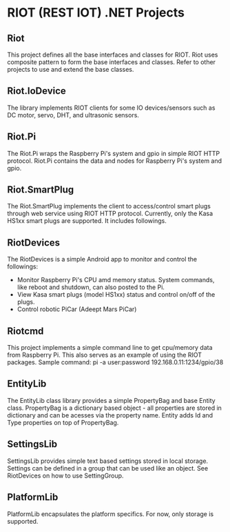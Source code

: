 # RIOT (REST IOT) .NET Projects

## Riot
This project defines all the base interfaces and classes for RIOT. Riot uses composite pattern to form the base interfaces and classes.
Refer to other projects to use and extend the base classes.

## Riot.IoDevice
The library implements RIOT clients for some IO devices/sensors such as DC motor, servo, DHT, and ultrasonic sensors.

## Riot.Pi
The Riot.Pi wraps the Raspberry Pi's system and gpio in simple RIOT HTTP protocol. Riot.Pi contains the data and nodes for Raspberry Pi's system and gpio.

## Riot.SmartPlug
The Riot.SmartPlug implements the client to access/control smart plugs through web service using RIOT HTTP protocol.
Currently, only the Kasa HS1xx smart plugs are supported.
It includes followings.

## RiotDevices
The RiotDevices is a simple Android app to monitor and control the followings:
* Monitor Raspberry Pi's CPU amd memory status. System commands, like reboot and shutdown, can also posted to the Pi.
* View Kasa smart plugs (model HS1xx) status and control on/off of the plugs.
* Control robotic PiCar (Adeept Mars PiCar)

## Riotcmd
This project implements a simple command line to get cpu/memory data from Raspberry Pi. This also serves as an example of using the RIOT packages.
Sample command: pi -a user:password 192.168.0.11:1234/gpio/38

## EntityLib
The EntityLib class library provides a simple PropertyBag and base Entity class.
PropertyBag is a dictionary based object - all properties are stored in dictionary and can be acesses via the property name.
Entity adds Id and Type properties on top of PropertyBag.

## SettingsLib
SettingsLib provides simple text based settings stored in local storage. Settings can be defined in a group that can be used like an object.
See RiotDevices on how to use SettingGroup.

## PlatformLib
PlatformLib encapsulates the platform specifics. For now, only storage is supported.
